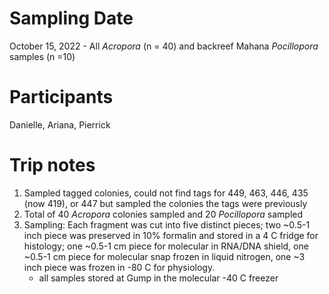 # Sampling Date
October 15, 2022 - All *Acropora* (n = 40) and backreef Mahana *Pocillopora* samples (n =10)

# Participants
Danielle, Ariana, Pierrick

# Trip notes
1. Sampled tagged colonies, could not find tags for 449, 463, 446, 435 (now 419), or 447 but sampled the colonies the tags were previously
2. Total of 40 *Acropora*  colonies sampled and 20 *Pocillopora* sampled
3. Sampling: Each fragment was cut into five distinct pieces; two ~0.5-1 inch piece was preserved in 10% formalin and stored in a 4 C fridge for histology; one ~0.5-1 cm piece for molecular in RNA/DNA shield, one ~0.5-1 cm piece for molecular snap frozen in liquid nitrogen, one ~3 inch piece was frozen in -80 C for physiology. 
    - all samples stored at Gump in the molecular -40 C freezer
